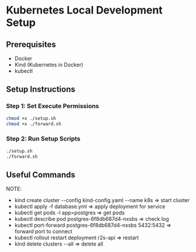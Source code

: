# Kubernetes Local Development Setup

## Prerequisites
- Docker
- Kind (Kubernetes in Docker)
- kubectl

## Setup Instructions

### Step 1: Set Execute Permissions
```bash
chmod +x ./setup.sh
chmod +x ./forward.sh
```

### Step 2: Run Setup Scripts
```bash
./setup.sh
./forward.sh
```

## Useful Commands

NOTE:
  - kind create cluster --config kind-config.yaml --name k8s => start cluster
  - kubectl apply -f database.yml => apply deployment for service
  - kubectl get pods -l app=postgres => get pods
  - kubectl describe pod postgres-6f8db687d4-nxsbs => check log
  - kubectl port-forward postgres-6f8db687d4-nxsbs 5432:5432 => forward port to connect 
  - kubectl rollout restart deployment r2s-api => restart
  - kind delete clusters --all  => delete all